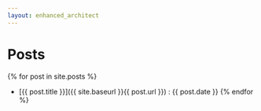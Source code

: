 ```yaml
---
layout: enhanced_architect
---
```

# Posts

{% for post in site.posts %}
 -  [{{ post.title }}]({{ site.baseurl }}{{ post.url }}) : {{ post.date }}
{% endfor %}
